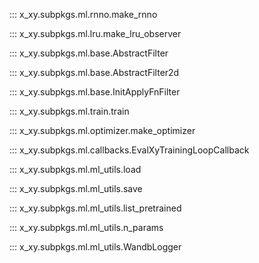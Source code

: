 ::: x_xy.subpkgs.ml.rnno.make_rnno

::: x_xy.subpkgs.ml.lru.make_lru_observer

::: x_xy.subpkgs.ml.base.AbstractFilter

::: x_xy.subpkgs.ml.base.AbstractFilter2d

::: x_xy.subpkgs.ml.base.InitApplyFnFilter

::: x_xy.subpkgs.ml.train.train

::: x_xy.subpkgs.ml.optimizer.make_optimizer

::: x_xy.subpkgs.ml.callbacks.EvalXyTrainingLoopCallback

::: x_xy.subpkgs.ml.ml_utils.load

::: x_xy.subpkgs.ml.ml_utils.save

::: x_xy.subpkgs.ml.ml_utils.list_pretrained

::: x_xy.subpkgs.ml.ml_utils.n_params

::: x_xy.subpkgs.ml.ml_utils.WandbLogger
